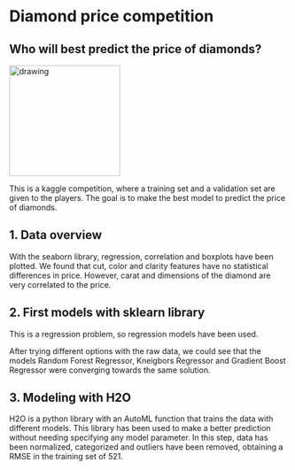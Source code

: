 # Diamond price competition
## Who will best predict the price of diamonds?

<img src=https://petalofucsia.blogia.com/upload/externo-1c5be1af60549d1a93eb01d0bb546771.jpg alt="drawing" width="200"/>

This is a kaggle competition, where a training set and a validation set are given to the players. The goal is to make the best model to predict the price of diamonds.

## 1. Data overview
With the seaborn library, regression, correlation and boxplots have been plotted. We found that cut, color and clarity features have no statistical differences in price. However, carat and dimensions of the diamond are very correlated to the price.

## 2. First models with sklearn library
This is a regression problem, so regression models have been used. 

After trying different options with the raw data, we could see that the models Random Forest Regressor, Kneigbors Regressor and Gradient Boost Regressor were converging towards the same solution.

## 3. Modeling with H2O
H2O is a python library with an AutoML function that trains the data with different models. This library has been used to make a better prediction without needing specifying any model parameter. In this step, data has been normalized, categorized and outliers have been removed, obtaining a RMSE in the training set of 521.
